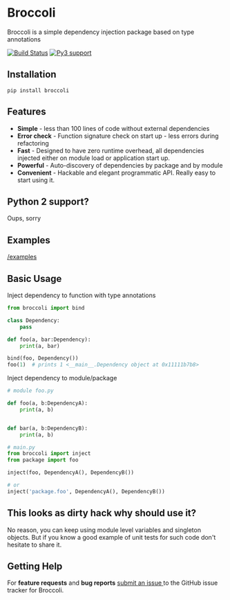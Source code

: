# Broccoli

Broccoli is a simple dependency injection package based on type annotations

[![Build Status](https://travis-ci.org/msoedov/brocolli.svg)](https://travis-ci.org/msoedov/brocolli)
[![Py3 support](https://caniusepython3.com/check/f332c1e2-d31f-4e5c-b0af-0a85bf7f00cd.svg?style=flat)]()

Installation
-----------
```shell
pip install broccoli

```

Features
--------
- **Simple** - less than 100 lines of code without external dependencies
- **Error check** - Function signature check on start up - less errors during refactoring
- **Fast** - Designed to have zero runtime overhead, all dependencies injected either on module load or application start up.
- **Powerful** - Auto-discovery of dependencies by package and by module
- **Convenient** - Hackable and elegant programmatic API. Really easy to start using it.


Python 2 support?
-----------------
Oups, sorry


Examples
--------
[/examples](https://github.com/)

Basic Usage
-----------

Inject dependency to function with type annotations

```python
from broccoli import bind

class Dependency:
    pass

def foo(a, bar:Dependency):
    print(a, bar)

bind(foo, Dependency())
foo(1)  # prints 1 <__main__.Dependency object at 0x11111b7b8>
```

Inject dependency to module/package
```python
# module foo.py

def foo(a, b:DependencyA):
    print(a, b)


def bar(a, b:DependencyB):
    print(a, b)

# main.py
from broccoli import inject
from package import foo

inject(foo, DependencyA(), DependencyB())

# or
inject('package.foo', DependencyA(), DependencyB())

```

This looks as dirty hack why should use it?
---------------------------------------------
No reason, you can keep using module level variables and singleton objects. But if you know a good example of unit tests for such code don't hesitate to share it.


Getting Help
------------

For **feature requests** and **bug reports** [submit an issue
](https://github.com/msoedov/brocolli/issues) to the GitHub issue tracker for
Broccoli.

